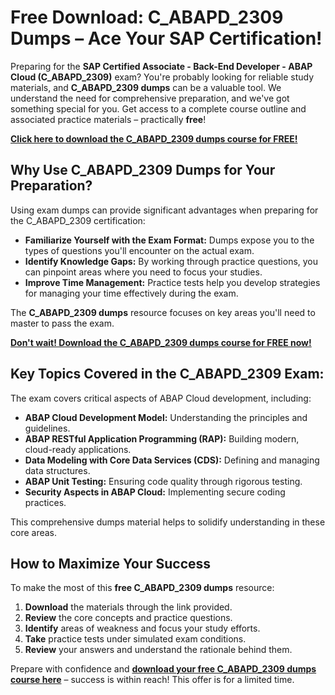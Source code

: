 # Free Download: C_ABAPD_2309 Dumps – Ace Your SAP Certification!

Preparing for the **SAP Certified Associate - Back-End Developer - ABAP Cloud (C_ABAPD_2309)** exam? You're probably looking for reliable study materials, and **C_ABAPD_2309 dumps** can be a valuable tool. We understand the need for comprehensive preparation, and we've got something special for you. Get access to a complete course outline and associated practice materials – practically **free**!

[**Click here to download the C_ABAPD_2309 dumps course for FREE!**](https://udemywork.com/c-abapd-2309-dumps)

## Why Use C_ABAPD_2309 Dumps for Your Preparation?

Using exam dumps can provide significant advantages when preparing for the C_ABAPD_2309 certification:

*   **Familiarize Yourself with the Exam Format:** Dumps expose you to the types of questions you'll encounter on the actual exam.
*   **Identify Knowledge Gaps:** By working through practice questions, you can pinpoint areas where you need to focus your studies.
*   **Improve Time Management:** Practice tests help you develop strategies for managing your time effectively during the exam.

The **C_ABAPD_2309 dumps** resource focuses on key areas you'll need to master to pass the exam.

[**Don't wait! Download the C_ABAPD_2309 dumps course for FREE now!**](https://udemywork.com/c-abapd-2309-dumps)

## Key Topics Covered in the C_ABAPD_2309 Exam:

The exam covers critical aspects of ABAP Cloud development, including:

*   **ABAP Cloud Development Model:** Understanding the principles and guidelines.
*   **ABAP RESTful Application Programming (RAP):** Building modern, cloud-ready applications.
*   **Data Modeling with Core Data Services (CDS):** Defining and managing data structures.
*   **ABAP Unit Testing:** Ensuring code quality through rigorous testing.
*   **Security Aspects in ABAP Cloud:** Implementing secure coding practices.

This comprehensive dumps material helps to solidify understanding in these core areas.

## How to Maximize Your Success

To make the most of this **free C_ABAPD_2309 dumps** resource:

1.  **Download** the materials through the link provided.
2.  **Review** the core concepts and practice questions.
3.  **Identify** areas of weakness and focus your study efforts.
4.  **Take** practice tests under simulated exam conditions.
5.  **Review** your answers and understand the rationale behind them.

Prepare with confidence and **[download your free C_ABAPD_2309 dumps course here](https://udemywork.com/c-abapd-2309-dumps)** – success is within reach! This offer is for a limited time.
